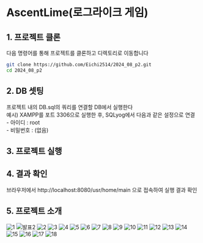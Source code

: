 # AscentLime(로그라이크 게임)

## 1. 프로젝트 클론
   다음 명령어를 통해 프로젝트를 클론하고 디렉토리로 이동합니다
```bash
git clone https://github.com/Eichi2514/2024_08_p2.git
cd 2024_08_p2
```

## 2. DB 셋팅
   프로젝트 내의 DB.sql의 쿼리를 연결할 DB에서 실행한다 <br>
   예시) XAMPP를 포트 3306으로 실행한 후, SQLyog에서 다음과 같은 설정으로 연결 <br>
     - 아이디 : root <br>
     - 비밀번호 : (없음) <br>
    
## 3. 프로젝트 실행

## 4. 결과 확인
   브라우저에서 http://localhost:8080/usr/home/main 으로 접속하여 실행 결과 확인

## 5. 프로젝트 소개

![1](https://github.com/user-attachments/assets/81f74f7c-b29d-4eb1-9760-586913deecdf)
![발표2](https://github.com/user-attachments/assets/2fe5395c-04b3-4d72-967b-e4b4816c62f2)
![2](https://github.com/user-attachments/assets/ce2ce9cb-1228-4947-a8b8-cdf0058ef1fb)
![3](https://github.com/user-attachments/assets/d2a5b78a-4028-461f-99f8-1ebf0c125a6e)
![4](https://github.com/user-attachments/assets/7487d658-1ae9-49e8-aa0e-5706e093187b)
![5](https://github.com/user-attachments/assets/a91ee4a9-29e9-4bbd-8aee-5cca6a46567f)
![6](https://github.com/user-attachments/assets/f2fc1c03-0d70-4352-9f5e-c1ac9a02dacb)
![7](https://github.com/user-attachments/assets/a600bf87-814c-44bc-903f-edd24eb4942e)
![8](https://github.com/user-attachments/assets/89fd78d1-2f29-4a62-87d8-dbe8e51da3eb)
![9](https://github.com/user-attachments/assets/2be68ca8-f542-4c7d-bafd-443ee1dbf3a9)
![10](https://github.com/user-attachments/assets/86c4e1bb-8a45-4cae-9512-743d24b82ad1)
![11](https://github.com/user-attachments/assets/55d46682-1e36-4f31-b9dd-7c0eb8777df0)
![12](https://github.com/user-attachments/assets/7f41468f-1fd5-4044-b93c-8e01a00cabfd)
![13](https://github.com/user-attachments/assets/95dbf209-f76e-4604-a0c7-ff7c13a9e5c1)
![14](https://github.com/user-attachments/assets/99af0528-c832-43c8-953b-4e7cb45f23a3)
![15](https://github.com/user-attachments/assets/0534bbde-b301-4271-a486-02d9ae5a8fe0)
![16](https://github.com/user-attachments/assets/7939439f-ccee-49e4-881d-5c01502f3acf)
![17](https://github.com/user-attachments/assets/49786841-e9f9-4b55-9a3c-debd0928236c)
![18](https://github.com/user-attachments/assets/68441894-31d9-44cf-8ae6-d52f5683a6ce)

